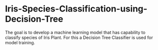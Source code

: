 # Iris-Species-Classification-using-Decision-Tree

The goal is to develop a machine learning model that has capability to classify species of Iris Plant.
For this a Decision Tree Classifier is used for model training. 
